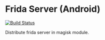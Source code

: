 # Frida Server (Android)

[![Build Status](https://api.travis-ci.org/TheCjw/Magisk-Frida-Server.svg?branch=master)](https://travis-ci.org/TheCjw/Magisk-Frida-Server)

Distribute frida server in magisk module.
